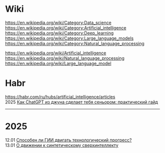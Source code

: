 # Wiki
https://en.wikipedia.org/wiki/Category:Data_science                    
https://en.wikipedia.org/wiki/Category:Artificial_intelligence                        
https://en.wikipedia.org/wiki/Category:Deep_learning                   
https://en.wikipedia.org/wiki/Category:Large_language_models                   
https://en.wikipedia.org/wiki/Category:Natural_language_processing                     

https://en.wikipedia.org/wiki/Artificial_intelligence              
https://en.wikipedia.org/wiki/Natural_language_processing                  
https://en.wikipedia.org/wiki/Large_language_model           

# Habr 
https://habr.com/ru/hubs/artificial_intelligence/articles                    
2025 [Как ChatGPT из джуна сделает тебя сеньором: практический гайд](https://habr.com/ru/articles/874846/)                      

- - -
# 2025  

12.01 [Способен ли ГИИ двигать технологический прогресс?](https://t.me/spydell_finance/6867)                   
13.01 [О движении к синтетическому сверхинтеллекту](https://t.me/spydell_finance/6868)              


